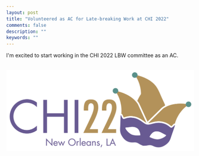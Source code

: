```yaml
---
layout: post
title: "Volunteered as AC for Late-breaking Work at CHI 2022"
comments: false
description: ""
keywords: ""
---
```


I'm excited to start working in the CHI 2022 LBW committee as an AC.

<br/>
<div class="container">
    <img src="/assets/images/cropped-CHI-2022-Final.png" alt="">
</div>
